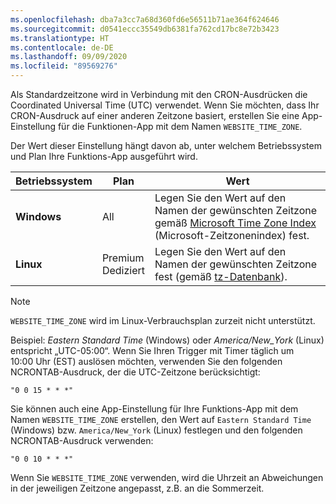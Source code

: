```yaml
---
ms.openlocfilehash: dba7a3cc7a68d360fd6e56511b71ae364f624646
ms.sourcegitcommit: d0541eccc35549db6381fa762cd17bc8e72b3423
ms.translationtype: HT
ms.contentlocale: de-DE
ms.lasthandoff: 09/09/2020
ms.locfileid: "89569276"
---
```

Als Standardzeitzone wird in Verbindung mit den CRON-Ausdrücken die Coordinated Universal Time (UTC) verwendet. Wenn Sie möchten, dass Ihr CRON-Ausdruck auf einer anderen Zeitzone basiert, erstellen Sie eine App-Einstellung für die Funktionen-App mit dem Namen `WEBSITE_TIME_ZONE`. 

Der Wert dieser Einstellung hängt davon ab, unter welchem Betriebssystem und Plan Ihre Funktions-App ausgeführt wird.

|Betriebssystem |Plan |Wert |
|-|-|-|
| **Windows** |All | Legen Sie den Wert auf den Namen der gewünschten Zeitzone gemäß [Microsoft Time Zone Index](https://docs.microsoft.com/previous-versions/windows/it-pro/windows-vista/cc749073(v=ws.10)) (Microsoft-Zeitzonenindex) fest. |
| **Linux** |Premium<br/>Dediziert |Legen Sie den Wert auf den Namen der gewünschten Zeitzone fest (gemäß [tz-Datenbank](https://en.wikipedia.org/wiki/List_of_tz_database_time_zones)). |

> [!NOTE]
> `WEBSITE_TIME_ZONE` wird im Linux-Verbrauchsplan zurzeit nicht unterstützt.

Beispiel: *Eastern Standard Time* (Windows) oder *America/New_York* (Linux) entspricht „UTC-05:00“. Wenn Sie Ihren Trigger mit Timer täglich um 10:00 Uhr (EST) auslösen möchten, verwenden Sie den folgenden NCRONTAB-Ausdruck, der die UTC-Zeitzone berücksichtigt:

```
"0 0 15 * * *"
``` 

Sie können auch eine App-Einstellung für Ihre Funktions-App mit dem Namen `WEBSITE_TIME_ZONE` erstellen, den Wert auf `Eastern Standard Time` (Windows) bzw. `America/New_York` (Linux) festlegen und den folgenden NCRONTAB-Ausdruck verwenden: 

```
"0 0 10 * * *"
``` 

Wenn Sie `WEBSITE_TIME_ZONE` verwenden, wird die Uhrzeit an Abweichungen in der jeweiligen Zeitzone angepasst, z.B. an die Sommerzeit. 
